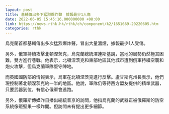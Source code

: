 ```yaml
---
layout: post
title: 基輔傳出多下猛烈爆炸聲　據報最少1人傷
date: 2022-06-05 15:45:16.000000000 +08:00
link: https://news.rthk.hk/rthk/ch/component/k2/1651669-20220605.htm
categories: rthk
---
```


烏克蘭首都基輔傳出多次猛烈爆炸聲，冒出大量濃煙，據報最少1人受傷。

另外，俄軍持續攻擊北頓涅茨克，烏克蘭總統澤連斯基說，當地的局勢仍然極其困難，雙方進行巷戰。他表示，北頓涅茨克和東部地區其他城市遭到俄軍持續空襲和炮火攻擊，但烏克蘭軍隊堅守陣地。

而英國國防部的情報表示，烏軍在北頓涅茨克進行反擊。盧甘斯克州長表示，他們現控制著北頓涅茨克約一半的地區。他說，軍隊仍等待西方盟友提供的精準武器，只要武器到位，有信心俄軍會逃跑。

另外，俄羅斯傳媒昨日播出總統普京的訪問，他指烏克蘭的武器正被俄羅斯的防空系統像砸堅果一樣炸開。但訪問未有提出更多細節。
